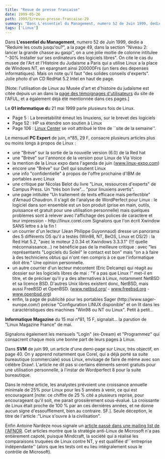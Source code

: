 ```yaml
---
title: "Revue de presse francaise"
date: 1999-05-26
path: 1999/5/revue-presse-francaise-29
summary: "Dans L'essentiel du Management, numero 52 de Juin 1999, dedie a \"Reduire les couts jusqu'ou?\", a la page 49, dans la section \"Niveau 2: lancer la grande chasse au gaspi\", on a une jolie moitie de colonne intitulee \"-30% Installer sur ses ordinateurs des logiciels libres\"."
tags: ['Linux']
---
```


<P>Dans <B>L'essentiel du Management</B>, numero 52
de Juin 1999, dedie a "Reduire les couts jusqu'ou?", a la page 49, dans la
section "Niveau 2: lancer la grande chasse au gaspi", on a une jolie
moitie de colonne intitulee "-30% Installer sur ses ordinateurs des logiciels
libres". On cite le cas du musee de l'Art et l'Histoire du Judaisme a Paris
qui a utilise Linux a la place de Windows NT, en epargnant ainsi 200000Frs (un
tiers des depenses informatiques).  Mais on note qu'il faut "des solides
conseils d'experts". Jolie photo d'un CD RedHat 5.2 Intel en haut de page.</P>

<P>[Note: l'utilisation de Linux au Musée d'art et d'histoire du judaïsme
est citée depuis un an dans la <A HREF="http://www.aful.org/xp/pros.html">page
des témoignages d'utilisateurs</A> du site de l'AFUL, et a également
déjà été mentionnée dans ces pages.]</P>

<P>Le <B>01 informatique d</B>u 21 mai 1999 parle plusieurs fois de Linux.</P>

<UL>

<LI>Page 5 : La brevetabilité émeut les linuxiens, sur le brevet des
logiciels
<LI>Page 52 : HP va étendre son soutien à Linux
<LI>Page 106 : <A HREF="http://www.linux-center.org/fr/">Linux Center</A>
se voit attribué le titre de ``site de la semaine''.
</UL>

<P>Le mensuel <B>PC Expert</B> de juin, n°85, 29 F, consacre plusieurs
articles plus ou moins longs à propos de Linux :</P>

<UL>

<LI>une "Brève" sur la sortie de la nouvelle version (6.0) de la Red hat
<LI>une "Brève" sur l'annonce de la version pour Linux de Via Voice
<LI>la mention de la Linux expo dans l'agenda de juin
(<A HREF="http://www.linux-expo.com/">www.linux-expo.com</A>)
<LI>encore une "Brève" sur Dell qui soutient Linux
<LI>une info "confidentielle" à propos de l'offre prochaine d'IBM de
portables avec Linux
<LI>une critique par Nicolas Belot du livre "Linux, ressources d'experts"
de Campus Press. Un "très bon livre"... "pour linuxiens avertis".
<LI>une page intitulée "Un traitement de texts efficace mais perfectible"
d'Arnaud Chaudron. Il s'agit de l'analyse de WordPerfect pour Linux : le
logiciel dans son ensemble est un bon produit (prise en main, outils,
puissance et gratuit pour une utilisation personnelle) mais quelques
problèmes sont à relever avec l'affichage des polices de caractère et
leur impression - http://linux.corel.com
Signalons que l'on écrit Xwindow SANS lettre s à la fin !
<LI>un courrier d'un lecteur (Jean Philippe Guyonnaud) dresse un panorama
des 5 différents OS qu'il a testés (Win98, NT, BeOS, Linux et OS/2) : la
Red Hat 5.2, "avec le moteur 2.0.34 et Xwindows 3.3.3.1" (!!! quelle
méconnaissance...) ne bénéficie pas de la meilleure critique : avec "les
représentants "Logiciels du Soleil" le contact est bon" mais "on a à
faire à des  techniciens obtus qui n'ont rien compris à ce que
l'informatique doit être." Une opinion personnelle.
<LI>un autre courrier d'un lecteur mécontent (Eric Delcamp) qui réagit au
dossier sur les logiciels libres de mai : "Y a pas que Linux !" met-il
en titre, et de préciser qu'il y a des alternatives à Linux, notamment
NetBSD et sa licence BSD. D'autres Unix libres existent donc, NetBSD,
mais aussi FreeBSD et OpenBSD.
(<A HREF="http://www.netbsd.org/">www.netbsd.org/</A>
- <A HREF="http://www.freebsd.org/">www.freebsd.org</A>
- <A HREF="http://www.openbsd.org/">www.openbsd.org</A>)
<LI>enfin, la page de publicité pour les portables Sager
(http://www.sager-europe.com/) précise "Configuration LINUX disponible"
et on lit dans les caractéristiques des machines "Win98 ou NT ou Linux".
Petit à petit...
</UL>

<P><B>Informatique Magazine</B> du 15 mai n°81, 15 F, signalait... la parution
de "Linux Magazine France" de mai.</P>

<P>Signalons également les mensuels "Login" (ex-Dream) et "Programmez" qui
consacrent chaque mois une bonne part de leurs pages à Linux.</P>

<P>
Dans <B>SVM</B> de juin 99, un article d'une demi-page sur Linux, très objectif,
en page 40.  On y apprend notamment que Corel, qui a déjà porté sa suite
bureautique (commerciale) sous Linux, envisage de faire de même avec son
célèbre Draw!. L'article ne dit pas si certains éléments seront gratuits
pour une utilisation personnelle, à l'instar de Wordperfect 8 pour la
suite bureautique.
</P>

<P>
Dans le même article, les analystes prévoient une croissance annuelle
minimale de 25% pour Linux pour les 5 années à venir, ce qui est
encourageant [note: ce chiffre de 25 % cité a plusieurs reprise,
pour encourageant qu'il soit, me parait grossièrement sous-évalué. La
croissante de Linux était proche de 100 % par an ces dernières années,
et ne donne aucun signe d'essoufflement, bien au contraire. SF.].
Seule déception, le titre de l'article :"Linux s'ouvre à la civilisation".
</P>

<P>
Enfin Antoine Nardeze nous signale un <A HREF="http://www.linux-center.org/articles/9905/afnor.txt">article passé
dans une mailing list de l'AFNOR</A>. Cet articles montre que la stratégie
anti-Linux de Microsoft n'a pas entièrement capoté, puisque Mindcraft,
la société qui a réalisé les comparaisons truquées de Linux contre NT,
y est qualifiée d'``entreprise indépendante'' (alors que les tests ont
eu lieu intégralement sous le contrôle de Microsoft).
</P>


